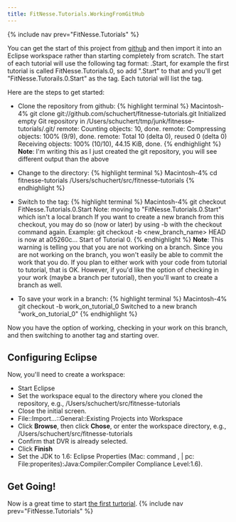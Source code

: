```yaml
---
title: FitNesse.Tutorials.WorkingFromGitHub
---
```

{% include nav prev="FitNesse.Tutorials" %}

You can get the start of this project from [github](http://github.com/schuchert/fitnesse-tutorials/tree/master) and then import it into an Eclipse workspace rather than starting completely from scratch. The start of each tutorial will use the following tag format: <FullPageName>.Start, for example the first tutorial is called FitNesse.Tutorials.0, so add ".Start" to that and you'll get "FitNesse.Tutorails.0.Start" as the tag. Each tutorial will list the tag.

Here are the steps to get started:
* Clone the repository from github:
{% highlight terminal %}
Macintosh-4% git clone git://github.com/schuchert/fitnesse-tutorials.git
Initialized empty Git repository in /Users/schuchert/tmp/junk/fitnesse-tutorials/.git/
remote: Counting objects: 10, done.
remote: Compressing objects: 100% (9/9), done.
remote: Total 10 (delta 0), reused 0 (delta 0)
Receiving objects: 100% (10/10), 44.15 KiB, done.
{% endhighlight %}
**Note**: I'm writing this as I just created the git repository, you will see different output than the above

* Change to the directory:
{% highlight terminal %}
Macintosh-4% cd fitnesse-tutorials 
/Users/schuchert/src/fitnesse-tutorials
{% endhighlight %}

* Switch to the tag:
{% highlight terminal %}
Macintosh-4% git checkout FitNesse.Tutorials.0.Start
Note: moving to "FitNesse.Tutorials.0.Start" which isn't a local branch
If you want to create a new branch from this checkout, you may do so
(now or later) by using -b with the checkout command again. Example:
  git checkout -b <new_branch_name>
HEAD is now at a05260c... Start of Tutorial 0.
{% endhighlight %}
**Note**: This warning is telling you that you are not working on a branch. Since you are not working on the branch, you won't easily be able to commit the work that you do. If you plan to either work with your code from tutorial to tutorial, that is OK. However, if you'd like the option of checking in your work (maybe a branch per tutorial), then you'll want to create a branch as well.

* To save your work in a branch:
{% highlight terminal %}
Macintosh-4% git checkout -b work_on_tutorial_0
Switched to a new branch "work_on_tutorial_0"
{% endhighlight %}

Now you have the option of working, checking in your work on this branch, and then switching to another tag and starting over.

## Configuring Eclipse
Now, you'll need to create a workspace:
* Start Eclipse
* Set the workspace equal to the directory where you cloned the repository, e.g., /Users/schuchert/src/fitnesse-tutorials
* Close the initial screen.
* File::Import...::General::Existing Projects into Workspace
* Click **Browse**, then click **Chose**, or enter the workspace directory, e.g., /Users/schuchert/src/fitnesse-tutorials
* Confirm that DVR is already selected.
* Click **Finish**
* Set the JDK to 1.6: Eclipse Properties (Mac: command , | pc: File:properites):Java:Compiler:Compiler Compliance Level:1.6).

## Get Going!
Now is a great time to start [the first turtorial](FitNesse.Tutorials.0).
{% include nav prev="FitNesse.Tutorials" %}
